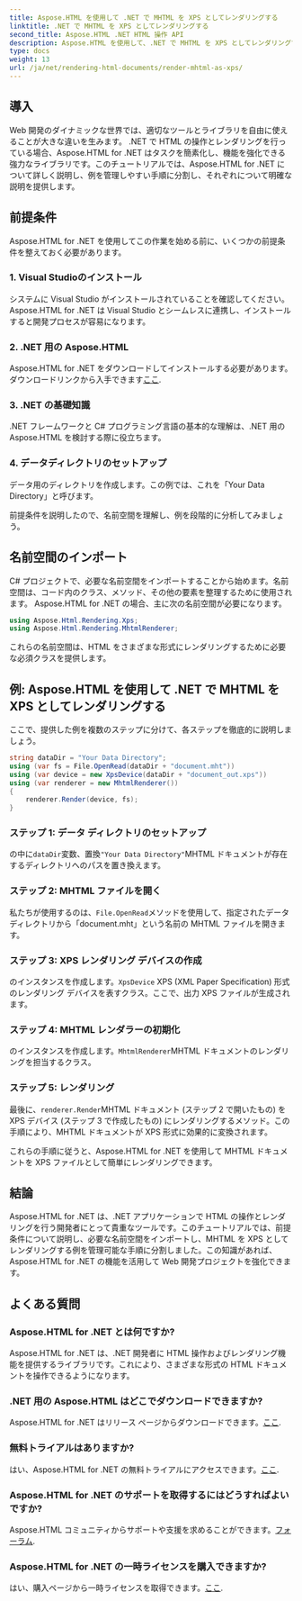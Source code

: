 ```yaml
---
title: Aspose.HTML を使用して .NET で MHTML を XPS としてレンダリングする
linktitle: .NET で MHTML を XPS としてレンダリングする
second_title: Aspose.HTML .NET HTML 操作 API
description: Aspose.HTML を使用して、.NET で MHTML を XPS としてレンダリングする方法を学びます。 HTML 操作スキルを強化して、Web 開発プロジェクトを推進しましょう。
type: docs
weight: 13
url: /ja/net/rendering-html-documents/render-mhtml-as-xps/
---
```

## 導入

Web 開発のダイナミックな世界では、適切なツールとライブラリを自由に使えることが大きな違いを生みます。 .NET で HTML の操作とレンダリングを行っている場合、Aspose.HTML for .NET はタスクを簡素化し、機能を強化できる強力なライブラリです。このチュートリアルでは、Aspose.HTML for .NET について詳しく説明し、例を管理しやすい手順に分割し、それぞれについて明確な説明を提供します。

## 前提条件

Aspose.HTML for .NET を使用してこの作業を始める前に、いくつかの前提条件を整えておく必要があります。

### 1. Visual Studioのインストール

システムに Visual Studio がインストールされていることを確認してください。 Aspose.HTML for .NET は Visual Studio とシームレスに連携し、インストールすると開発プロセスが容易になります。

### 2. .NET 用の Aspose.HTML

 Aspose.HTML for .NET をダウンロードしてインストールする必要があります。ダウンロードリンクから入手できます[ここ](https://releases.aspose.com/html/net/).

### 3. .NET の基礎知識

.NET フレームワークと C# プログラミング言語の基本的な理解は、.NET 用の Aspose.HTML を検討する際に役立ちます。

### 4. データディレクトリのセットアップ

データ用のディレクトリを作成します。この例では、これを「Your Data Directory」と呼びます。

前提条件を説明したので、名前空間を理解し、例を段階的に分析してみましょう。

## 名前空間のインポート

C# プロジェクトで、必要な名前空間をインポートすることから始めます。名前空間は、コード内のクラス、メソッド、その他の要素を整理するために使用されます。 Aspose.HTML for .NET の場合、主に次の名前空間が必要になります。

```csharp
using Aspose.Html.Rendering.Xps;
using Aspose.Html.Rendering.MhtmlRenderer;
```

これらの名前空間は、HTML をさまざまな形式にレンダリングするために必要な必須クラスを提供します。

## 例: Aspose.HTML を使用して .NET で MHTML を XPS としてレンダリングする

ここで、提供した例を複数のステップに分けて、各ステップを徹底的に説明しましょう。

```csharp
string dataDir = "Your Data Directory";
using (var fs = File.OpenRead(dataDir + "document.mht"))
using (var device = new XpsDevice(dataDir + "document_out.xps"))
using (var renderer = new MhtmlRenderer())
{
    renderer.Render(device, fs);
}
```

### ステップ 1: データ ディレクトリのセットアップ

の中に`dataDir`変数、置換`"Your Data Directory"`MHTML ドキュメントが存在するディレクトリへのパスを置き換えます。

### ステップ 2: MHTML ファイルを開く

私たちが使用するのは、`File.OpenRead`メソッドを使用して、指定されたデータ ディレクトリから「document.mht」という名前の MHTML ファイルを開きます。

### ステップ 3: XPS レンダリング デバイスの作成

のインスタンスを作成します。`XpsDevice` XPS (XML Paper Specification) 形式のレンダリング デバイスを表すクラス。ここで、出力 XPS ファイルが生成されます。

### ステップ 4: MHTML レンダラーの初期化

のインスタンスを作成します。`MhtmlRenderer`MHTML ドキュメントのレンダリングを担当するクラス。

### ステップ 5: レンダリング

最後に、`renderer.Render`MHTML ドキュメント (ステップ 2 で開いたもの) を XPS デバイス (ステップ 3 で作成したもの) にレンダリングするメソッド。この手順により、MHTML ドキュメントが XPS 形式に効果的に変換されます。

これらの手順に従うと、Aspose.HTML for .NET を使用して MHTML ドキュメントを XPS ファイルとして簡単にレンダリングできます。

## 結論

Aspose.HTML for .NET は、.NET アプリケーションで HTML の操作とレンダリングを行う開発者にとって貴重なツールです。このチュートリアルでは、前提条件について説明し、必要な名前空間をインポートし、MHTML を XPS としてレンダリングする例を管理可能な手順に分割しました。この知識があれば、Aspose.HTML for .NET の機能を活用して Web 開発プロジェクトを強化できます。

## よくある質問

### Aspose.HTML for .NET とは何ですか?
Aspose.HTML for .NET は、.NET 開発者に HTML 操作およびレンダリング機能を提供するライブラリです。これにより、さまざまな形式の HTML ドキュメントを操作できるようになります。

### .NET 用の Aspose.HTML はどこでダウンロードできますか?
 Aspose.HTML for .NET はリリース ページからダウンロードできます。[ここ](https://releases.aspose.com/html/net/).

### 無料トライアルはありますか?
はい、Aspose.HTML for .NET の無料トライアルにアクセスできます。[ここ](https://releases.aspose.com/).

### Aspose.HTML for .NET のサポートを取得するにはどうすればよいですか?
Aspose.HTML コミュニティからサポートや支援を求めることができます。[フォーラム](https://forum.aspose.com/).

### Aspose.HTML for .NET の一時ライセンスを購入できますか?
はい、購入ページから一時ライセンスを取得できます。[ここ](https://purchase.aspose.com/temporary-license/).